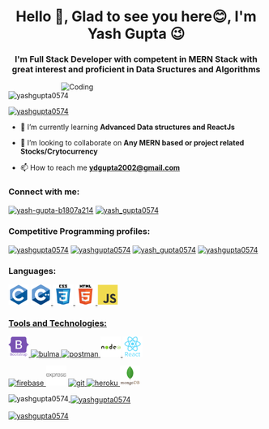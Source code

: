 <h1 align="center">Hello 👋, Glad to see you here😊, I'm Yash Gupta 😉</h1>
<h3 align="center">I'm Full Stack Developer with competent in MERN Stack with great interest and proficient in Data Sructures and Algorithms</h3>
<img align="right" alt="Coding" width="400" src="https://cdn.dribbble.com/users/1162077/screenshots/3848914/programmer.gif">


<p align="left"> <img src="https://komarev.com/ghpvc/?username=yashgupta0574&label=Profile%20views&color=0e75b6&style=flat" alt="yashgupta0574" /> </p>

<p align="left"> <a href="https://github.com/ryo-ma/github-profile-trophy"><img src="https://github-profile-trophy.vercel.app/?username=yashgupta0574" alt="yashgupta0574" /></a> </p>

- 🌱 I’m currently learning **Advanced Data structures and ReactJs**

- 👯 I’m looking to collaborate on **Any MERN based or project related Stocks/Crytocurrency**

- 📫 How to reach me **ydgupta2002@gmail.com**

<h3 align="left">Connect with me:</h3>
<p align="left">
<a href="https://linkedin.com/in/yash-gupta-b1807a214" target="blank"><img align="center" src="https://raw.githubusercontent.com/rahuldkjain/github-profile-readme-generator/master/src/images/icons/Social/linked-in-alt.svg" alt="yash-gupta-b1807a214" height="30" width="40" /></a>
<a href="https://instagram.com/yash_gupta0574" target="blank"><img align="center" src="https://raw.githubusercontent.com/rahuldkjain/github-profile-readme-generator/master/src/images/icons/Social/instagram.svg" alt="yash_gupta0574" height="30" width="40" /></a>
</p>

<h3 align="left">Competitive Programming profiles:</h3>
<p align="left">
<a href="https://www.codechef.com/users/yashgupta0574" target="blank"><img align="center" src="https://cdn.jsdelivr.net/npm/simple-icons@3.1.0/icons/codechef.svg" alt="yashgupta0574" height="30" width="40" /></a>
<a href="https://codeforces.com/profile/yashgupta0574" target="blank"><img align="center" src="https://raw.githubusercontent.com/rahuldkjain/github-profile-readme-generator/master/src/images/icons/Social/codeforces.svg" alt="yashgupta0574" height="30" width="40" /></a>
<a href="https://www.leetcode.com/yash_gupta0574" target="blank"><img align="center" src="https://raw.githubusercontent.com/rahuldkjain/github-profile-readme-generator/master/src/images/icons/Social/leet-code.svg" alt="yash_gupta0574" height="30" width="40" /></a>
<a href="https://auth.geeksforgeeks.org/user/yashgupta0574" target="blank"><img align="center" src="https://raw.githubusercontent.com/rahuldkjain/github-profile-readme-generator/master/src/images/icons/Social/geeks-for-geeks.svg" alt="yashgupta0574" height="30" width="40" /></a>
</p>

<h3 align="left">Languages:</h3>
<p align="left">
<img src="https://raw.githubusercontent.com/devicons/devicon/master/icons/c/c-original.svg" alt="c" width="40" height="40"/> </a> <a href="https://www.w3schools.com/cpp/" target="_blank" rel="noreferrer"> 
<img src="https://raw.githubusercontent.com/devicons/devicon/master/icons/cplusplus/cplusplus-original.svg" alt="cplusplus" width="40" height="40"/> </a> <a href="https://www.w3schools.com/css/" target="_blank" rel="noreferrer"> 
<img src="https://raw.githubusercontent.com/devicons/devicon/master/icons/css3/css3-original-wordmark.svg" alt="css3" width="40" height="40"/> </a> <a href="https://expressjs.com" target="_blank" rel="noreferrer">    
<img src="https://raw.githubusercontent.com/devicons/devicon/master/icons/html5/html5-original-wordmark.svg" alt="html5" width="40" height="40"/> </a> <a href="https://developer.mozilla.org/en-US/docs/Web/JavaScript" target="_blank" rel="noreferrer"> 
<img src="https://raw.githubusercontent.com/devicons/devicon/master/icons/javascript/javascript-original.svg" alt="javascript" width="40" height="40"/> </a> <a href="https://www.mongodb.com/" target="_blank" rel="noreferrer"> 
</p>


<h3 align="left">Tools and Technologies:</h3>
<p align="left"> <a href="https://getbootstrap.com" target="_blank" rel="noreferrer"> 
<img src="https://raw.githubusercontent.com/devicons/devicon/master/icons/bootstrap/bootstrap-plain-wordmark.svg" alt="bootstrap" width="40" height="40"/> </a> <a href="https://bulma.io/" target="_blank" rel="noreferrer"> 
<img src="https://raw.githubusercontent.com/gilbarbara/logos/804dc257b59e144eaca5bc6ffd16949752c6f789/logos/bulma.svg" alt="bulma" width="40" height="40"/> </a> <a href="https://www.cprogramming.com/" target="_blank" rel="noreferrer"> 
<img src="https://www.vectorlogo.zone/logos/getpostman/getpostman-icon.svg" alt="postman" width="40" height="40"/> </a> <a href="https://reactjs.org/" target="_blank" rel="noreferrer">
<img src="https://raw.githubusercontent.com/devicons/devicon/master/icons/nodejs/nodejs-original-wordmark.svg" alt="nodejs" width="40" height="40"/> </a> <a href="https://postman.com" target="_blank" rel="noreferrer">
<img src="https://raw.githubusercontent.com/devicons/devicon/master/icons/react/react-original-wordmark.svg" alt="react" width="40" height="40"/> </a> </p>
<p align="left"> <a href="https://firebase.google.com/" target="_blank" rel="noreferrer"> <img src="https://www.vectorlogo.zone/logos/firebase/firebase-icon.svg" alt="firebase" width="40" height="40"/> </a> 
<img src="https://raw.githubusercontent.com/devicons/devicon/master/icons/express/express-original-wordmark.svg" alt="express" width="40" height="40"/> </a> <a href="https://git-scm.com/" target="_blank" rel="noreferrer"> 
<img src="https://www.vectorlogo.zone/logos/git-scm/git-scm-icon.svg" alt="git" width="40" height="40"/> </a> <a href="https://heroku.com" target="_blank" rel="noreferrer"> 
<img src="https://www.vectorlogo.zone/logos/heroku/heroku-icon.svg" alt="heroku" width="40" height="40"/> </a> <a href="https://www.w3.org/html/" target="_blank" rel="noreferrer"> 
<img src="https://raw.githubusercontent.com/devicons/devicon/master/icons/mongodb/mongodb-original-wordmark.svg" alt="mongodb" width="40" height="40"/> </a> <a href="https://nodejs.org" target="_blank" rel="noreferrer"> 
</p>


<p><img align="left" src="https://github-readme-stats.vercel.app/api/top-langs?username=yashgupta0574&show_icons=true&locale=en&layout=compact" alt="yashgupta0574" /></p>

<p>&nbsp;<img align="center" src="https://github-readme-stats.vercel.app/api?username=yashgupta0574&show_icons=true&locale=en" alt="yashgupta0574" /></p>

<p><img align="center" src="https://github-readme-streak-stats.herokuapp.com/?user=yashgupta0574&" alt="yashgupta0574" /></p>
